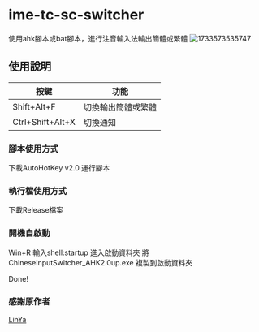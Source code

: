 # ime-tc-sc-switcher
使用ahk腳本或bat腳本，進行注音輸入法輸出簡體或繁體
![1733573535747](https://github.com/user-attachments/assets/aa1d63ae-d569-42f3-9ac3-e475ce3c2bd0)

## 使用說明

| 按鍵 | 功能 |
| ---- | ---- |
| Shift+Alt+F | 切換輸出簡體或繁體 |
| Ctrl+Shift+Alt+X | 切換通知 |

### 腳本使用方式
下載AutoHotKey v2.0
運行腳本

### 執行檔使用方式
下載Release檔案


### 開機自啟動

Win+R 輸入shell:startup 進入啟動資料夾
將ChineseInputSwitcher_AHK2.0up.exe 複製到啟動資料夾

Done!

### 感謝原作者
[LinYa](https://home.gamer.com.tw/artwork.php?sn=6002596)